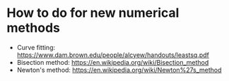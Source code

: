 # How to do for new numerical methods

* Curve fitting: https://www.dam.brown.edu/people/alcyew/handouts/leastsq.pdf
* Bisection method: https://en.wikipedia.org/wiki/Bisection_method
* Newton's method: https://en.wikipedia.org/wiki/Newton%27s_method